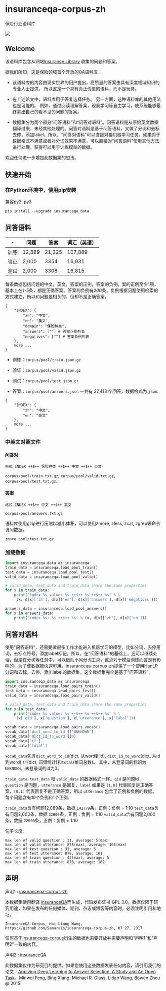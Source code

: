 # insuranceqa-corpus-zh
保险行业语料库

![](https://camo.githubusercontent.com/ae91a5698ad80d3fe8e0eb5a4c6ee7170e088a7d/687474703a2f2f37786b6571692e636f6d312e7a302e676c622e636c6f7564646e2e636f6d2f61692f53637265656e25323053686f74253230323031372d30342d30342532306174253230382e32302e3437253230504d2e706e67)

## Welcome

该语料库包含从网站[Insurance Library](http://www.insurancelibrary.com/) 收集的问题和答案。

据我们所知，这是保险领域首个开放的QA语料库：

* 该语料库的内容由现实世界的用户提出，高质量的答案由具有深度领域知识的专业人士提供。 所以这是一个具有真正价值的语料，而不是玩具。

* 在上述论文中，语料库用于答复选择任务。 另一方面，这种语料库的其他用法也是可能的。 例如，通过阅读理解答案，观察学习等自主学习，使系统能够最终拿出自己的看不见的问题的答案。

* 数据集分为两个部分“问答语料”和“问答对语料”。问答语料是从原始英文数据翻译过来，未经其他处理的。问答对语料是基于问答语料，又做了分词和去标去停，添加label。所以，"问答对语料"可以直接对接机器学习任务。如果对于数据格式不满意或者对分词效果不满意，可以直接对"问答语料"使用其他方法进行处理，获得可以用于训练模型的数据。

欢迎任何进一步增加此数据集的想法。

## 快速开始

### 在Python环境中，使用pip安装

兼容py2, py3

```
pip install --upgrade insuranceqa_data
```

## 问答语料

| - | 问题      |  答案  | 词汇（英语）  | 
| ------------- |-------------| ----- |   ----- |           
| 训练      | 12,889 | 21,325  |    107,889        |
| 验证      | 2,000     |  3354 |   16,931          |
| 测试       | 2,000      |    3308 |  16,815            |

每条数据包括问题的中文，英文，答案的正例，答案的负例。案的正例至少1项，基本上在*1-5*条，都是正确答案。答案的负例有*200*条，负例根据问题使用检索的方式建立，所以和问题是相关的，但却不是正确答案。

```
{
    "INDEX": {
        "zh": "中文",
        "en": "英文",
        "domain": "保险种类",
        "answers": [""] # 答案正例列表
        "negatives": [""] # 答案负例列表
    },
    more ...
}
```

* 训练：```corpus/pool/train.json.gz```

* 验证：```corpus/pool/valid.json.gz```

* 测试：```corpus/pool/test.json.gz```

* 答案：```corpus/pool/answers.json```
一共有 27,413 个回答，数据格式为 ```json```:
```
{
    "INDEX": {
        "zh": "中文",
        "en": "英文"
    },
    more ...
}
```

### 中英文对照文件

#### 问答对

```
格式 INDEX ++$++ 保险种类 ++$++ 中文 ++$++ 英文
```

```corpus/pool/train.txt.gz```, ```corpus/pool/valid.txt.gz```, ```corpus/pool/test.txt.gz```.

#### 答案

```
格式 INDEX ++$++ 中文 ++$++ 英文
```

```corpus/pool/answers.txt.gz```

语料库使用gzip进行压缩以减小体积，可以使用zmore, zless, zcat, zgrep等命令访问数据。

```
zmore pool/test.txt.gz
```

### 加载数据

```python
import insuranceqa_data as insuranceqa
train_data = insuranceqa.load_pool_train()
test_data = insuranceqa.load_pool_test()
valid_data = insuranceqa.load_pool_valid()

# valid_data, test_data and train_data share the same properties
for x in train_data:
    print('index %s value: %s ++$++ %s ++$++ %s' % \
     (x, d[x]['zh'], d[x]['en'], d[x]['answers'], d[x]['negatives']))

answers_data = insuranceqa.load_pool_answers()
for x in answers_data:
    print('index %s: %s ++$++ %s' % (x, d[x]['zh'], d[x]['en']))
```

## 问答对语料
使用"问答语料"，还需要做很多工作才能进入机器学习的模型，比如分词，去停用词，去标点符号，添加label标记。所以，在"问答语料"的基础上，还可以继续处理，但是在分词等任务中，可以借助不同分词工具，这点对于模型训练而言是有影响的。为了使数据能快速可用，[insuranceqa-corpus-zh](https://github.com/Samurais/insuranceqa-corpus-zh)提供了一个使用[HanLP](https://github.com/hankcs/HanLP)分词和去标，去停，添加label的数据集，这个数据集完全是基于"问答语料"。

```python
import insuranceqa_data as insuranceqa
train_data = insuranceqa.load_pairs_train()
test_data = insuranceqa.load_pairs_test()
valid_data = insuranceqa.load_pairs_valid()

# valid_data, test_data and train_data share the same properties
for x in test_data:
    print('index %s value: %s ++$++ %s ++$++ %s' % \
     (x['qid'], x['question'], x['utterance'], x['label']))

vocab_data = insuranceqa.load_pairs_vocab()
vocab_data['dict_word_to_id']['UNKNOWN']
vocab_data['dict_id_to_word'][0]
vocab_data['tf']
vocab_data['total']
```

```vocab_data```包含```dict_word_to_id```(dict, 从word到id), ```dict_id_to_word```(dict, 从id到word),```tf```(dict, 词频统计)和```total```(单词总数)。 其中，未登录词的标识为```UNKNOWN```，未登录词的id为0。

```train_data```, ```test_data``` 和 ```valid_data``` 的数据格式一样。```qid``` 是问题Id，```question``` 是问题，```utterance``` 是回复，```label``` 如果是 ```[1,0]``` 代表回复是正确答案，```[0,1]``` 代表回复不是正确答案，所以 ```utterance``` 包含了正例和负例的数据。每个问题含有10个负例和1个正例。

```train_data```含有问题12,889条，数据 ```141779```条，正例：负例 = 1:10
```test_data```含有问题2,000条，数据 ```22000```条，正例：负例 = 1:10
```valid_data```含有问题2,000条，数据 ```22000```条，正例：负例 = 1:10

句子长度:

```
max len of valid question : 31, average: 5(max)
max len of valid utterance: 878(max), average: 165(max)
max len of test question : 33, average: 5
max len of test utterance: 878, average: 161
max len of train question : 42(max), average: 5
max len of train utterance: 878, average: 162
```

## 声明

声明1 : [insuranceqa-corpus-zh](https://github.com/Samurais/insuranceqa-corpus-zh)

本数据集使用翻译 [insuranceQA](https://github.com/shuzi/insuranceQA)而生成，代码发布证书 GPL 3.0。数据仅限于研究用途，如果在发布的任何媒体、期刊、杂志或博客等内容时，必须注明引用和地址。

```
InsuranceQA Corpus, Hai Liang Wang, https://github.com/Samurais/insuranceqa-corpus-zh, 07 27, 2017
```

任何基于[insuranceqa-corpus](https://github.com/Samurais/insuranceqa-corpus-zh)衍生的数据也需要开放并需要声明和“声明1”和“声明2”一致的内容。

声明2 : [insuranceQA](https://github.com/shuzi/insuranceQA)

此数据集仅作为研究目的提供。如果您使用这些数据发表任何内容，请引用我们的论文：[Applying Deep Learning to Answer Selection: A Study and An Open Task](https://arxiv.org/abs/1508.01585)。Minwei Feng, Bing Xiang, Michael R. Glass, Lidan Wang, Bowen Zhou @ 2015